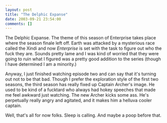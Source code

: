 ```yaml
---
layout: post
title: "The Delphic Expanse"
date: 2003-09-21 23:54:00
comments: []
---
```


The Delphic Expanse. The theme of this season of Enterprise takes place where the season finale left off. Earth was attacked by a mysterious race called the Xindi and now <i>Enterprise</i> is set with the task to figure out who the fuck they are. Sounds pretty lame and I was kind of worried that they were going to ruin what I figured was a pretty good addition to the series (though I have determined I am a minority.)

<!--more-->

Anyway, I just finished watching episode two and can say that it's turning out not to be that bad. Though I prefer the exploration style of the first two seasons, the third season has really fixed up Captain Archer's image. He used to be kind of a fucktard who always had hokey speeches that made me feel awkward just watching. The new Archer kicks some ass. He's perpetually really angry and agitated, and it makes him a helluva cooler captain.

Well, that's all for now folks. Sleep is calling. And maybe a poop before that.
